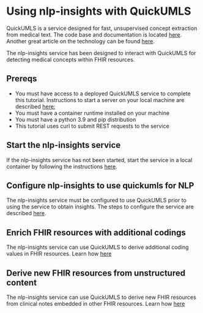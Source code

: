 # Using nlp-insights with QuickUMLS
QuickUMLS is a service designed for fast, unsupervised concept extraction from medical text. The code base and documentation is located [here](https://github.com/Georgetown-IR-Lab/QuickUMLS#readme). Another great article on the technology can be found [here](https://towardsdatascience.com/doing-almost-as-much-with-much-less-a-case-study-in-biomedical-named-entity-recognition-efa4abe18ed).

The nlp-insights service has been designed to interact with QuickUMLS for detecting medical concepts within FHIR resources.


## Prereqs
* You must have access to a deployed QuickUMLS service to complete this tutorial. Instructions to start a server on your local machine are described [here:](https://github.com/Georgetown-IR-Lab/QuickUMLS#server--client-support)
* You must have a container runtime installed on your machine
* You must have a python 3.9 and pip distribution
* This tutorial uses curl to submit REST requests to the service

## Start the nlp-insights service
If the nlp-insights service has not been started, start the service in a local container by following the instructions [here](../setup/start_nlp_insights.md).

## Configure nlp-insights to use quickumls for NLP
The nlp-insights service must be configured to use QuickUMLS prior to using the service to obtain insights. The steps to configure the service are described [here](./configure_quickumls.md).

## Enrich FHIR resources with additional codings
The nlp-insights service can use QuickUMLS to derive additional coding values in FHIR resources. Learn how [here](./enrich.md)

## Derive new FHIR resources from unstructured content
The nlp-insights service can use QuickUMLS to derive new FHIR resources from clinical notes embedded in other FHIR resources. Learn how [here](./derive_new_resources.md)